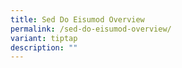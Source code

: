 ```yaml
---
title: Sed Do Eisumod Overview
permalink: /sed-do-eisumod-overview/
variant: tiptap
description: ""
---
```

<p></p>